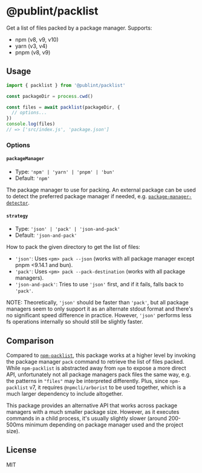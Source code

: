 # @publint/packlist

Get a list of files packed by a package manager. Supports:

- npm (v8, v9, v10)
- yarn (v3, v4)
- pnpm (v8, v9)

## Usage

```js
import { packlist } from '@publint/packlist'

const packageDir = process.cwd()

const files = await packlist(packageDir, {
  // options...
})
console.log(files)
// => ['src/index.js', 'package.json']
```

### Options

#### `packageManager`

- Type: `'npm' | 'yarn' | 'pnpm' | 'bun'`
- Default: `'npm'`

The package manager to use for packing. An external package can be used to detect the preferred package manager if needed, e.g. [`package-manager-detector`](https://github.com/antfu-collective/package-manager-detector).

#### `strategy`

- Type: `'json' | 'pack' | 'json-and-pack'`
- Default: `'json-and-pack'`

How to pack the given directory to get the list of files:

- `'json'`: Uses `<pm> pack --json` (works with all package manager except pnpm <9.14.1 and bun).
- `'pack'`: Uses `<pm> pack --pack-destination` (works with all package managers).
- `'json-and-pack'`: Tries to use `'json'` first, and if it fails, falls back to `'pack'`.

NOTE: Theoretically, `'json'` should be faster than `'pack'`, but all package managers seem to only support it as an alternate stdout format and there's no significant speed difference in practice. However, `'json'` performs less fs operations internally so should still be slightly faster.

## Comparison

Compared to [`npm-packlist`](https://github.com/npm/npm-packlist), this package works at a higher level by invoking the package manager `pack` command to retrieve the list of files packed. While `npm-packlist` is abstracted away from `npm` to expose a more direct API, unfortunately not all package managers pack files the same way, e.g. the patterns in `"files"` may be interpreted differently. Plus, since `npm-packlist` v7, it requires `@npmcli/arborist` to be used together, which is a much larger dependency to include altogether.

This package provides an alternative API that works across package managers with a much smaller package size. However, as it executes commands in a child process, it's usually slightly slower (around 200-500ms minimum depending on package manager used and the project size).

## License

MIT
